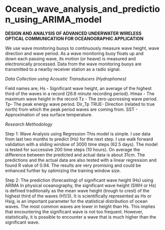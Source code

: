 # Ocean_wave_analysis_and_prediction_using_ARIMA_model
**DESIGN AND ANALYSIS OF ADVANCED UNDERWATER WIRELESS OPTICAL COMMUNICATION FOR OCEANOGRAPHIC APPLICATION**

We use wave monitoring buoys to continuously measure wave height, wave direction and wave period.
As a wave monitoring buoy floats up and down each passing wave, its motion (or heave) is measured and electronically processed.
Data from the wave monitoring buoys are transmitted to a nearby receiver station as a radio signal.

*Data Collection using Acoustic Transducers (Hydrophones)*

Field names are;
Hs - Significant wave height, an average of the highest third of the waves in a record (26.6 minute recording period).
Hmax - The maximum wave height in the record
Tz - The zero upcrossing wave period.
Tp- The peak energy wave period.
Dir_Tp TRUE- Direction (related to true north) from which the peak period waves are coming from.
SST - Approximation of sea surface temperature.

*Research Methodology*

Step 1: Wave Analysis using Regression
	This model is simple. I use data from last two months to predict (Hs) for the next step. I use walk forward validation with a sliding window of 3000 time steps (62.5 days). The model is tested for successive 200 time steps (10 hours). On average the difference between the predicted and actual data is about 31cm. The predictions and the actual data are also tested with a linear regression and found R value of 0.94. The results are very promising and could be enhanced further by optimizing the training window size.

Step 2: The prediction (forecasting) of significant wave height (Hs) using ARIMA
	In physical oceanography, the significant wave height (SWH or Hs) is defined traditionally as the mean wave height (trough to crest) of the highest third of the waves (H1/3). It is scientifically represented as Hs or Hsig, is an important parameter for the statistical distribution of ocean waves. The most common waves are lower in height than Hs. This implies that encountering the significant wave is not too frequent. However, statistically, it is possible to encounter a wave that is much higher than the significant wave. 

